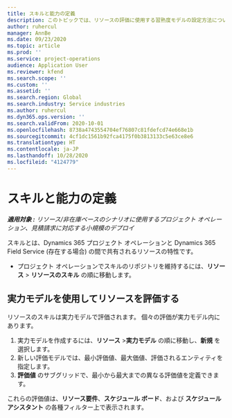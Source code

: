 ```yaml
---
title: スキルと能力の定義
description: このトピックでは、リソースの評価に使用する習熟度モデルの設定方法について説明します。
author: ruhercul
manager: AnnBe
ms.date: 09/23/2020
ms.topic: article
ms.prod: ''
ms.service: project-operations
audience: Application User
ms.reviewer: kfend
ms.search.scope: ''
ms.custom: ''
ms.assetid: ''
ms.search.region: Global
ms.search.industry: Service industries
ms.author: ruhercul
ms.dyn365.ops.version: ''
ms.search.validFrom: 2020-10-01
ms.openlocfilehash: 8738a4743554704ef76807c81fdefcd74e668e1b
ms.sourcegitcommit: 4cf1dc1561b92fca4175f0b3813133c5e63ce8e6
ms.translationtype: HT
ms.contentlocale: ja-JP
ms.lasthandoff: 10/28/2020
ms.locfileid: "4124779"
---
```

# <a name="define-skills-and-proficiencies"></a>スキルと能力の定義

_**適用対象 :** リソース/非在庫ベースのシナリオに使用するプロジェクト オペレーション、見積請求に対応する小規模のデプロイ_

スキルとは、Dynamics 365 プロジェクト オペレーションと Dynamics 365 Field Service (存在する場合) の間で共有されるリソースの特性です。 

- プロジェクト オペレーションでスキルのリポジトリを維持するには、**リソース** \> **リソースのスキル** の順に移動します。 

## <a name="use-proficiency-models-to-rate-resources"></a>実力モデルを使用してリソースを評価する

リソースのスキルは実力モデルで評価されます。 個々の評価が実力モデル内にあります。 

1. 実力モデルを作成するには、**リソース** \>**実力モデル** の順に移動し、**新規** を選択します。
2. 新しい評価モデルでは、最小評価値、最大価値、評価されるエンティティを指定します。
3. **評価値** のサブグリッドで、最小から最大までの異なる評価値を定義できます。


これらの評価値は、**リソース要件**、**スケジュール ボード**、および **スケジュール アシスタント** の各種フィルター上で表示されます。

